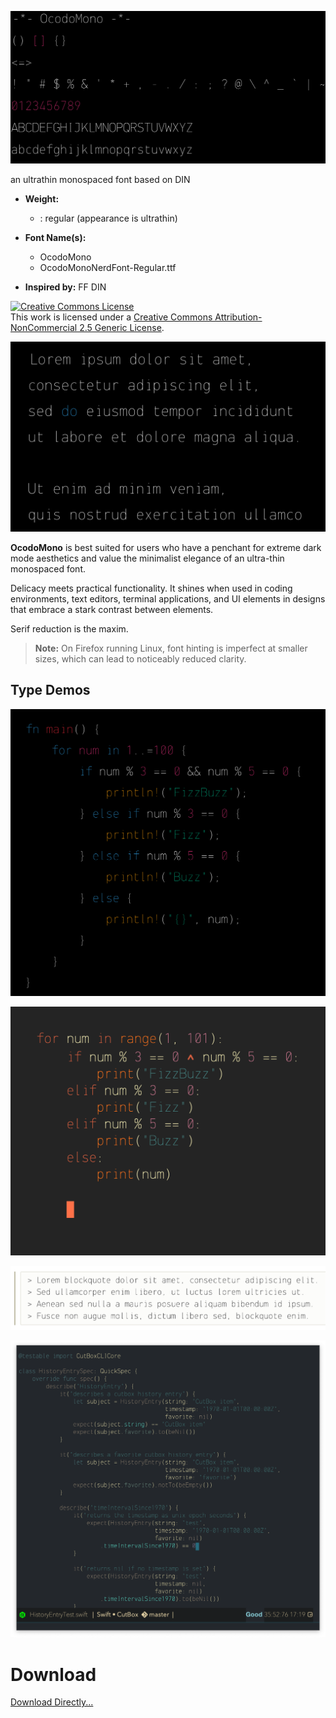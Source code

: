 ![](images/ocodo-mono.png)

an ultrathin monospaced font based on DIN

- **Weight:**
  - : regular (appearance is ultrathin)

- **Font Name(s):**
  - OcodoMono
  - OcodoMonoNerdFont-Regular.ttf

- **Inspired by:** FF DIN

<a rel="license" href="http://creativecommons.org/licenses/by-nc/2.5/"><img alt="Creative Commons License" style="border-width:0" src="https://i.creativecommons.org/l/by-nc/2.5/88x31.png" /></a><br />This work is licensed under a <a rel="license" href="http://creativecommons.org/licenses/by-nc/2.5/">Creative Commons Attribution-NonCommercial 2.5 Generic License</a>.

![](images/dark-lipsum.png)

**OcodoMono** is best suited for users who have a penchant for extreme dark mode aesthetics and value the minimalist elegance of an ultra-thin monospaced font.

Delicacy meets practical functionality. It shines when used in coding environments, text editors, terminal applications, and UI elements in designs that embrace a stark contrast between elements.

Serif reduction is the maxim.

> **Note:** On Firefox running Linux, font hinting is imperfect at smaller sizes, which can lead to noticeably reduced clarity.

## Type Demos

![](images/rusty.png)

![](images/py.png)

![](images/light-lipsum.png)

![](images/type-demo.png)


# Download

[Download Directly...](font/OcodoMono.ttf)
